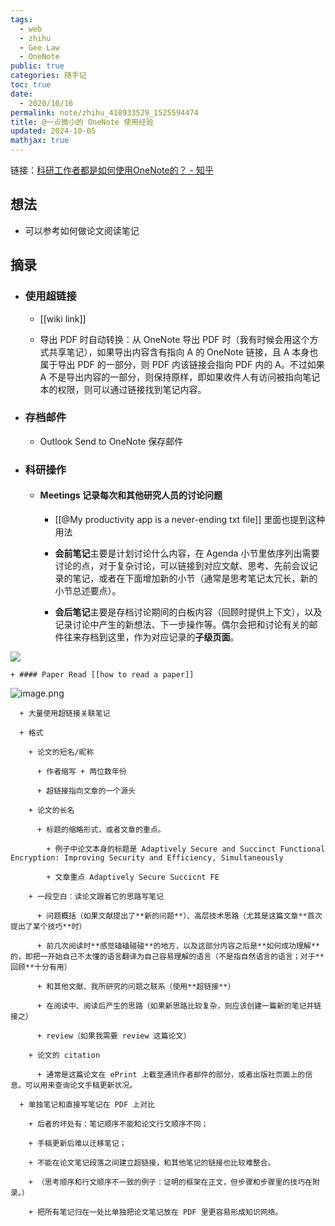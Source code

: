 ```yaml
---
tags:
  - web
  - zhihu
  - Gee Law
  - OneNote
public: true
categories: 随手记
toc: true
date:
  - 2020/10/16
permalink: note/zhihu_418933529_1525594474
title: @一点微小的 OneNote 使用经验
updated: 2024-10-05
mathjax: true
---
```


链接：[科研工作者都是如何使用OneNote的？ - 知乎](https://www.zhihu.com/question/418933529/answer/1525594474)

<!--more-->

## 想法

  + 可以参考如何做论文阅读笔记

## 摘录

  + ### 使用超链接

    + [[wiki link]]

    + 导出 PDF 时自动转换：从 OneNote 导出 PDF 时（我有时候会用这个方式共享笔记），如果导出内容含有指向 A 的 OneNote 链接，且 A 本身也属于导出 PDF 的一部分，则 PDF 内该链接会指向 PDF 内的 A。不过如果 A 不是导出内容的一部分，则保持原样，即如果收件人有访问被指向笔记本的权限，则可以通过链接找到笔记内容。

  + ### 存档邮件

    + Outlook Send to OneNote 保存邮件

  + ### 科研操作

    + #### Meetings 记录每次和其他研究人员的讨论问题

      + [[@My productivity app is a never-ending txt file]] 里面也提到这种用法

      + **会前笔记**主要是计划讨论什么内容，在 Agenda 小节里依序列出需要讨论的点，对于复杂讨论，可以链接到对应文献、思考、先前会议记录的笔记，或者在下面增加新的小节（通常是思考笔记太冗长，新的小节总述要点）。

      + **会后笔记**主要是存档讨论期间的白板内容（回顾时提供上下文），以及记录讨论中产生的新想法、下一步操作等。偶尔会把和讨论有关的邮件往来存档到这里，作为对应记录的**子级页面**。

![](https://media.xiang578.com/20221108151301-gee-law-onenote-meeting-template.png)

    + #### Paper Read [[how to read a paper]]

![image.png](/assets/image_1718443627886_0.png)

      + 大量使用超链接关联笔记

      + 格式

        + 论文的短名/昵称

          + 作者缩写 + 两位数年份

          + 超链接指向文章的一个源头

        + 论文的长名

          + 标题的缩略形式，或者文章的重点。

            + 例子中论文本身的标题是 Adaptively Secure and Succinct Functional Encryption: Improving Security and Efficiency, Simultaneously

            + 文章重点 Adaptively Secure Succicnt FE

        + 一段空白：读论文跟着它的思路写笔记

          + 问题概括（如果文献提出了**新的问题**）、高层技术思路（尤其是这篇文章**首次提出了某个技巧**时）

          + 前几次阅读时**感觉磕磕碰碰**的地方，以及这部分内容之后是**如何成功理解**的，即把一开始自己不太懂的语言翻译为自己容易理解的语言（不是指自然语言的语言；对于**回顾**十分有用）

          + 和其他文献、我所研究的问题之联系（使用**超链接**）

          + 在阅读中、阅读后产生的思路（如果新思路比较复杂，则应该创建一篇新的笔记并链接之）

          + review（如果我需要 review 这篇论文）

        + 论文的 citation

          + 通常是这篇论文在 ePrint 上截至通讯作者邮件的部分，或者出版社页面上的信息。可以用来查询论文手稿更新状况。

      + 单独笔记和直接写笔记在 PDF 上对比

        + 后者的坏处有：笔记顺序不能和论文行文顺序不同；

        + 手稿更新后难以迁移笔记；

        + 不能在论文笔记段落之间建立超链接，和其他笔记的链接也比较难整合。

        + （思考顺序和行文顺序不一致的例子：证明的框架在正文，但步骤和步骤里的技巧在附录。）

        + 把所有笔记归在一处比单独把论文笔记放在 PDF 里更容易形成知识网络。
